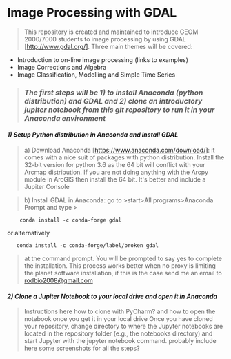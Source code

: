 # **Image Processing with GDAL**

> This repository is created and maintained to introduce GEOM 2000/7000 students to image processing by using 
GDAL [http://www.gdal.org/]. Three main themes will be covered:

- Introduction to on-line image processing (links to examples)
- Image Corrections and Algebra 
- Image Classification, Modelling and Simple Time Series

> ### _The first steps will be 1) to install Anaconda (python distribution) and GDAL and 2) clone an introductory jupiter notebook from this git repository to run it in your Anaconda environment_

#### _1) Setup Python distribution in Anaconda and install GDAL_

> a) Download Anaconda [https://www.anaconda.com/download/]: it comes with 
a nice suit of packages with python distribution. Install the 32-bit version 
for python 3.6 as the 64 bit will conflict with your Arcmap distribution. 
If you are not doing anything with the Arcpy module in ArcGIS then install the 64 bit. 
It's better and include a Jupiter Console

> b) Install GDAL in Anaconda: go to >start>All programs>Anaconda Prompt and type >
 
        conda install -c conda-forge gdal  

or alternatively

       conda install -c conda-forge/label/broken gdal
       
>   at the command prompt. You will be prompted to say yes to complete the installation. This process works better when no proxy is limiting the planet software installation, if this is the case send me an email to rodbio2008@gmail.com

#### _2) Clone a Jupiter Notebook to your local drive and open it in Anaconda_
 
> Instructions here how to clone with PyCharm? and how to open the notebook once you get it in your local drive
> Once you have cloned your repository, change directory to where the Jupyter notebooks are located in the repository folder (e.g., the notebooks directory) and start Jupyter with the jupyter notebook command.
probably include here some screenshots for all the steps?


